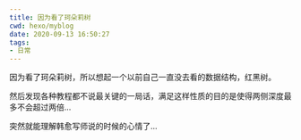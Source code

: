 ```yaml
---
title: 因为看了珂朵莉树
cwd: hexo/myblog
date: 2020-09-13 16:50:27
tags:
- 日常
---
```


因为看了珂朵莉树，所以想起一个以前自己一直没去看的数据结构，红黑树。

然后发现各种教程都不说最关键的一局话，满足这样性质的目的是使得两侧深度最多不会超过两倍...

突然就能理解韩愈写师说的时候的心情了...

